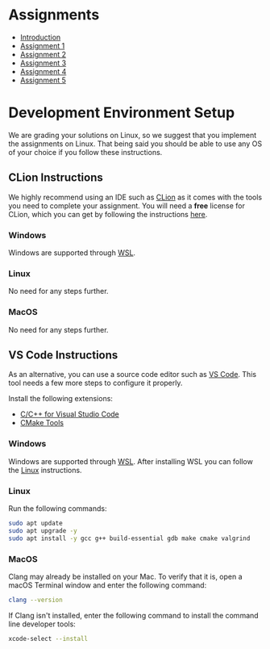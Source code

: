 # Assignments

- [Introduction](docs/README.md)
- [Assignment 1](docs/pa1.md)
- [Assignment 2](docs/pa2.md)
- [Assignment 3](docs/pa3.md)
- [Assignment 4](docs/pa4.md)
- [Assignment 5](docs/pa5.md)

# Development Environment Setup

We are grading your solutions on Linux, so we suggest that you implement the assignments on Linux.
That being said you should be able to use any OS of your choice if you follow these instructions.

## CLion Instructions

We highly recommend using an IDE such as [CLion](https://www.jetbrains.com/clion/) as it comes with the tools you need
to complete your assignment. You will need a **free** license for CLion, which you can get by following the
instructions [here](https://www.jetbrains.com/shop/eform/students).

### Windows

Windows are supported through [WSL](https://learn.microsoft.com/en-us/windows/wsl/install).

### Linux

No need for any steps further.

### MacOS

No need for any steps further.

## VS Code Instructions

As an alternative, you can use a source code editor such as [VS Code](https://code.visualstudio.com/). This tool needs a
few more steps to configure it properly.

Install the following extensions:

- [C/C++ for Visual Studio Code](https://marketplace.visualstudio.com/items?itemName=ms-vscode.cpptools)
- [CMake Tools](https://marketplace.visualstudio.com/items?itemName=ms-vscode.cmake-tools)

### Windows

Windows are supported through [WSL](https://learn.microsoft.com/en-us/windows/wsl/install).
After installing WSL you can follow the [Linux](#linux-1) instructions.

### Linux

Run the following commands:

```bash
sudo apt update
sudo apt upgrade -y
sudo apt install -y gcc g++ build-essential gdb make cmake valgrind
```

### MacOS

Clang may already be installed on your Mac. To verify that it is, open a macOS Terminal window and enter the following
command:

```zsh
clang --version
```

If Clang isn't installed, enter the following command to install the command line developer tools:

```zsh
xcode-select --install
```
